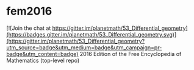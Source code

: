 # fem2016

[![Join the chat at https://gitter.im/planetmath/53_Differential_geometry](https://badges.gitter.im/planetmath/53_Differential_geometry.svg)](https://gitter.im/planetmath/53_Differential_geometry?utm_source=badge&utm_medium=badge&utm_campaign=pr-badge&utm_content=badge)
2016 Edition of the Free Encyclopedia of Mathematics (top-level repo)
